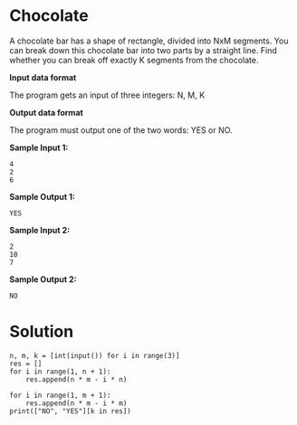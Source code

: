 # Chocolate

A chocolate bar has a shape of rectangle, divided into NxM segments. You can break down this chocolate bar into two
parts by a straight line. Find whether you can break off exactly K segments from the chocolate.

**Input data format**

The program gets an input of three integers: N, M, K

**Output data format**

The program must output one of the two words: YES or NO.

**Sample Input 1:**

```
4
2
6
```

**Sample Output 1:**

```
YES
```

**Sample Input 2:**

```
2
10
7
```

**Sample Output 2:**

```
NO
```

# Solution

```
n, m, k = [int(input()) for i in range(3)]
res = []
for i in range(1, n + 1):
    res.append(n * m - i * n)

for i in range(1, m + 1):
    res.append(n * m - i * m)
print(["NO", "YES"][k in res])
```